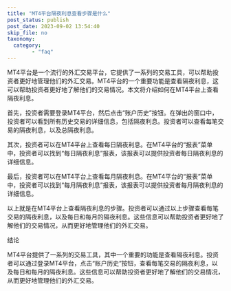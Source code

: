 ```yaml
---
title: "MT4平台隔夜利息查看步骤是什么"
post_status: publish
post_date: 2023-09-02 13:54:40
skip_file: no
taxonomy:
  category:
        - "faq"
---
```


MT4平台是一个流行的外汇交易平台，它提供了一系列的交易工具，可以帮助投资者更好地管理他们的外汇交易。MT4平台的一个重要功能是查看隔夜利息，这可以帮助投资者更好地了解他们的交易情况。本文将介绍如何在MT4平台上查看隔夜利息。

首先，投资者需要登录MT4平台，然后点击“账户历史”按钮。在弹出的窗口中，投资者可以看到所有历史交易的详细信息，包括隔夜利息。投资者可以查看每笔交易的隔夜利息，以及总隔夜利息。

其次，投资者可以在MT4平台上查看每日隔夜利息。在MT4平台的“报表”菜单中，投资者可以找到“每日隔夜利息”报表，该报表可以提供投资者每日隔夜利息的详细信息。

最后，投资者可以在MT4平台上查看每月隔夜利息。在MT4平台的“报表”菜单中，投资者可以找到“每月隔夜利息”报表，该报表可以提供投资者每月隔夜利息的详细信息。

以上就是在MT4平台上查看隔夜利息的步骤。投资者可以通过以上步骤查看每笔交易的隔夜利息，以及每日和每月的隔夜利息。这些信息可以帮助投资者更好地了解他们的交易情况，从而更好地管理他们的外汇交易。

结论

MT4平台提供了一系列的交易工具，其中一个重要的功能是查看隔夜利息。投资者可以通过登录MT4平台，点击“账户历史”按钮，查看每笔交易的隔夜利息，以及每日和每月的隔夜利息。这些信息可以帮助投资者更好地了解他们的交易情况，从而更好地管理他们的外汇交易。
